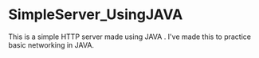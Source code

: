 # SimpleServer_UsingJAVA
This is a simple HTTP server made using JAVA . I've made this to practice basic networking in JAVA.
